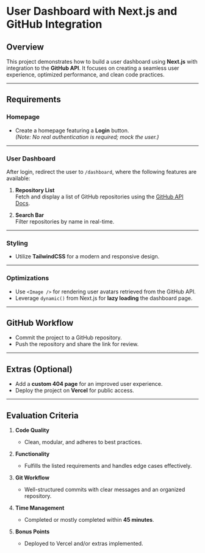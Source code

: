 # User Dashboard with Next.js and GitHub Integration

## Overview

This project demonstrates how to build a user dashboard using **Next.js** with integration to the **GitHub API**. It focuses on creating a seamless user experience, optimized performance, and clean code practices.

---

## Requirements

### Homepage

- Create a homepage featuring a **Login** button.  
  *(Note: No real authentication is required; mock the user.)*

---

### User Dashboard

After login, redirect the user to `/dashboard`, where the following features are available:

1. **Repository List**  
   Fetch and display a list of GitHub repositories using the [GitHub API Docs](https://docs.github.com/en/rest).  
   
2. **Search Bar**  
   Filter repositories by name in real-time.

---

### Styling

- Utilize **TailwindCSS** for a modern and responsive design.

---

### Optimizations

- Use `<Image />` for rendering user avatars retrieved from the GitHub API.
- Leverage `dynamic()` from Next.js for **lazy loading** the dashboard page.

---

## GitHub Workflow

- Commit the project to a GitHub repository.
- Push the repository and share the link for review.

---

## Extras (Optional)

- Add a **custom 404 page** for an improved user experience.
- Deploy the project on **Vercel** for public access.

---

## Evaluation Criteria

1. **Code Quality**  
   - Clean, modular, and adheres to best practices.

2. **Functionality**  
   - Fulfills the listed requirements and handles edge cases effectively.

3. **Git Workflow**  
   - Well-structured commits with clear messages and an organized repository.

4. **Time Management**  
   - Completed or mostly completed within **45 minutes**.

5. **Bonus Points**  
   - Deployed to Vercel and/or extras implemented.

